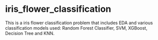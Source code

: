# iris_flower_classification

This is a iris flower classification problem that includes EDA and various classification models used: Random Forest Classifier, SVM, XGBoost, Decision Tree and KNN.
